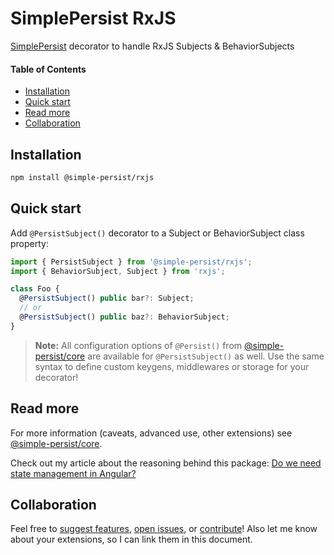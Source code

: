 # SimplePersist RxJS
[SimplePersist](https://www.npmjs.com/package/@simple-persist/core) decorator to handle RxJS Subjects & BehaviorSubjects

#### Table of Contents
* [Installation](#installation)
* [Quick start](#quick-start)
* [Read more](#read-more)
* [Collaboration](#collaboration)

## Installation
```bash
npm install @simple-persist/rxjs
```

## Quick start
Add `@PersistSubject()` decorator to a Subject or BehaviorSubject class property:
```ts
import { PersistSubject } from '@simple-persist/rxjs';
import { BehaviorSubject, Subject } from 'rxjs';

class Foo {
  @PersistSubject() public bar?: Subject;
  // or
  @PersistSubject() public baz?: BehaviorSubject;
}
```
> **Note:**  All configuration options of `@Persist()` from
> [@simple-persist/core](https://www.npmjs.com/package/@simple-persist/core)
> are available for `@PersistSubject()` as well.
> Use the same syntax to define custom keygens, middlewares or storage for your decorator!

## Read more
For more information (caveats, advanced use, other extensions) see [@simple-persist/core](https://www.npmjs.com/package/@simple-persist/core).

Check out my article about the reasoning behind this package: [Do we need state management in Angular?](https://medium.com/@kobalazs/do-we-need-state-management-in-angular-baf612823b16)

## Collaboration

Feel free to [suggest features](https://github.com/kobalazs), [open issues](https://github.com/kobalazs/simple-persist-rxjs/issues), or [contribute](https://github.com/kobalazs/simple-persist-rxjs/pulls)! Also let me know about your extensions, so I can link them in this document.
